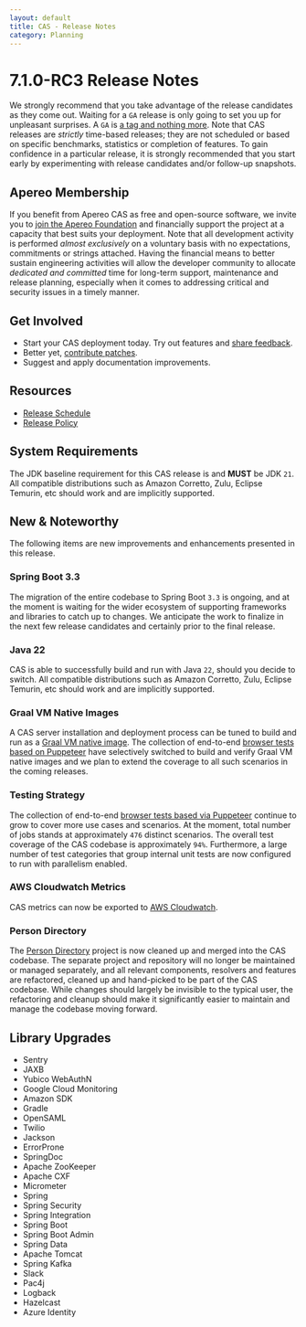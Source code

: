 ```yaml
---
layout: default
title: CAS - Release Notes
category: Planning
---
```


# 7.1.0-RC3 Release Notes

We strongly recommend that you take advantage of the release candidates as they come out. Waiting for a `GA` release is only going to set
you up for unpleasant surprises. A `GA` is [a tag and nothing more](https://apereo.github.io/2017/03/08/the-myth-of-ga-rel/). Note
that CAS releases are *strictly* time-based releases; they are not scheduled or based on specific benchmarks,
statistics or completion of features. To gain confidence in a particular
release, it is strongly recommended that you start early by experimenting with release candidates and/or follow-up snapshots.

## Apereo Membership

If you benefit from Apereo CAS as free and open-source software, we invite you
to [join the Apereo Foundation](https://www.apereo.org/content/apereo-membership)
and financially support the project at a capacity that best suits your deployment. Note that all development activity is performed
*almost exclusively* on a voluntary basis with no expectations, commitments or strings attached. Having the financial means to better
sustain engineering activities will allow the developer community to allocate *dedicated and committed* time for long-term support,
maintenance and release planning, especially when it comes to addressing critical and security issues in a timely manner.

## Get Involved

- Start your CAS deployment today. Try out features and [share feedback](/cas/Mailing-Lists.html).
- Better yet, [contribute patches](/cas/developer/Contributor-Guidelines.html).
- Suggest and apply documentation improvements.

## Resources

- [Release Schedule](https://github.com/apereo/cas/milestones)
- [Release Policy](/cas/developer/Release-Policy.html)

## System Requirements

The JDK baseline requirement for this CAS release is and **MUST** be JDK `21`. All compatible distributions
such as Amazon Corretto, Zulu, Eclipse Temurin, etc should work and are implicitly supported.

## New & Noteworthy

The following items are new improvements and enhancements presented in this release.

### Spring Boot 3.3

The migration of the entire codebase to Spring Boot `3.3` is ongoing, and at the
moment is waiting for the wider ecosystem of supporting frameworks and libraries to catch up to
changes. We anticipate the work to finalize in the next few release candidates and certainly prior to the final release.

### Java 22

CAS is able to successfully build and run with Java `22`, should you decide to switch. All compatible distributions
such as Amazon Corretto, Zulu, Eclipse Temurin, etc should work and are implicitly supported.

### Graal VM Native Images

A CAS server installation and deployment process can be tuned to build and run
as a [Graal VM native image](../installation/GraalVM-NativeImage-Installation.html).
The collection of end-to-end [browser tests based on Puppeteer](../../developer/Test-Process.html) have selectively switched
to build and verify Graal VM native images and we plan to extend the coverage to all such scenarios in the coming releases.

### Testing Strategy

The collection of end-to-end [browser tests based via Puppeteer](../../developer/Test-Process.html) continue to grow to cover more use cases
and scenarios. At the moment, total number of jobs stands at approximately `476` distinct scenarios. The overall
test coverage of the CAS codebase is approximately `94%`. Furthermore, a large number of test categories that group internal unit tests
are now configured to run with parallelism enabled.

### AWS Cloudwatch Metrics

CAS metrics can now be exported to [AWS Cloudwatch](../monitoring/Configuring-Metrics-Storage-Cloudwatch.html).

### Person Directory

The [Person Directory](https://github.com/apereo/person-directory) project is now cleaned up and merged into the CAS codebase.
The separate project and repository will no longer be maintained or managed separately, and all relevant components, resolvers
and features are refactored, cleaned up and hand-picked to be part of the CAS codebase. While changes should largely be invisible
to the typical user, the refactoring and cleanup should make it significantly easier to maintain and manage the codebase moving forward.

## Library Upgrades

- Sentry
- JAXB
- Yubico WebAuthN
- Google Cloud Monitoring
- Amazon SDK
- Gradle
- OpenSAML
- Twilio
- Jackson
- ErrorProne
- SpringDoc
- Apache ZooKeeper
- Apache CXF
- Micrometer
- Spring
- Spring Security
- Spring Integration
- Spring Boot
- Spring Boot Admin
- Spring Data
- Apache Tomcat
- Spring Kafka
- Slack
- Pac4j
- Logback
- Hazelcast
- Azure Identity
